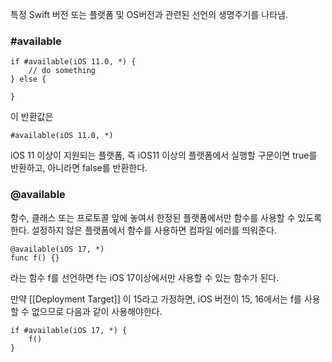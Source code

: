 특정 Swift 버전 또는 플랫폼 및 OS버전과 관련된 선언의 생명주기를 나타냄.

### #available

~~~
if #available(iOS 11.0, *) {
	// do something
} else {

}
~~~


이 반환값은
~~~
#available(iOS 11.0, *)
~~~
iOS 11 이상이 지원되는 플랫폼, 즉 iOS11 이상의 플랫폼에서 실행할 구문이면 true를 반환하고, 아니라면 false를 반환한다.


### @available

함수, 클래스 또는 프로토콜 앞에 놓여서 한정된 플랫폼에서만 함수를 사용할 수 있도록한다.
설정하지 않은 플랫폼에서 함수를 사용하면 컴파일 에러를 띄워준다.

~~~
@available(iOS 17, *)
func f() {}
~~~
라는 함수 f를 선언하면 f는 iOS 17이상에서만 사용할 수 있는 함수가 된다.

만약 [[Deployment Target]]  이 15라고 가정하면,
iOS 버전이 15, 16에서는 f를 사용할 수 없으므로 다음과 같이 사용해야한다.

~~~
if #available(iOS 17, *) {
    f()
}
~~~

